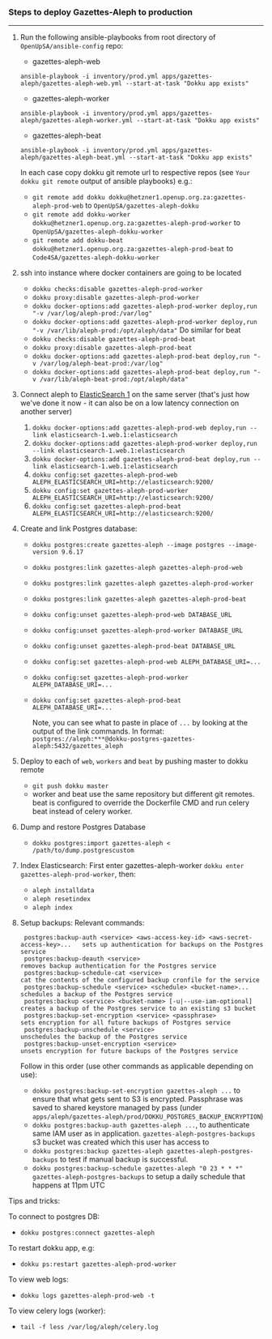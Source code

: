 ### Steps to deploy Gazettes-Aleph to production
________________________________________________

1. Run the following ansible-playbooks from root directory of `OpenUpSA/ansible-config` repo:
   - gazettes-aleph-web
   ```shell script
   ansible-playbook -i inventory/prod.yml apps/gazettes-aleph/gazettes-aleph-web.yml --start-at-task "Dokku app exists"
   ```
   - gazettes-aleph-worker
   ```shell script
   ansible-playbook -i inventory/prod.yml apps/gazettes-aleph/gazettes-aleph-worker.yml --start-at-task "Dokku app exists"
   ```
   - gazettes-aleph-beat
   ```shell script
   ansible-playbook -i inventory/prod.yml apps/gazettes-aleph/gazettes-aleph-beat.yml --start-at-task "Dokku app exists"
   ```
   In each case copy dokku git remote url to respective repos (see `Your dokku git remote` output of ansible playbooks)
   e.g.:
     - `git remote add dokku dokku@hetzner1.openup.org.za:gazettes-aleph-prod-web` to `OpenUpSA/gazettes-aleph-dokku`
     - `git remote add dokku-worker dokku@hetzner1.openup.org.za:gazettes-aleph-prod-worker` to `OpenUpSA/gazettes-aleph-dokku-worker`
     - `git remote add dokku-beat dokku@hetzner1.openup.org.za:gazettes-aleph-prod-beat` to `Code4SA/gazettes-aleph-dokku-worker`
2. ssh into instance where docker containers are going to be located
   - `dokku checks:disable gazettes-aleph-prod-worker`
   - `dokku proxy:disable gazettes-aleph-prod-worker`
   - `dokku docker-options:add gazettes-aleph-prod-worker deploy,run "-v /var/log/aleph-prod:/var/log"`
   - `dokku docker-options:add gazettes-aleph-prod-worker deploy,run "-v /var/lib/aleph-prod:/opt/aleph/data"`
   Do similar for beat
   - `dokku checks:disable gazettes-aleph-prod-beat`
   - `dokku proxy:disable gazettes-aleph-prod-beat`
   - `dokku docker-options:add gazettes-aleph-prod-beat deploy,run "-v /var/log/aleph-beat-prod:/var/log"`
   - `dokku docker-options:add gazettes-aleph-prod-beat deploy,run "-v /var/lib/aleph-beat-prod:/opt/aleph/data"`


3. Connect aleph to [ElasticSearch 1](../elasticsearch-1/README.md) on the same server (that's just how we've done it now - it can also be on a low latency connection on another server)
   1. `dokku docker-options:add gazettes-aleph-prod-web deploy,run --link elasticsearch-1.web.1:elasticsearch`
   1. `dokku docker-options:add gazettes-aleph-prod-worker deploy,run --link elasticsearch-1.web.1:elasticsearch`
   1. `dokku docker-options:add gazettes-aleph-prod-beat deploy,run --link elasticsearch-1.web.1:elasticsearch`
   1. `dokku config:set gazettes-aleph-prod-web ALEPH_ELASTICSEARCH_URI=http://elasticsearch:9200/`
   1. `dokku config:set gazettes-aleph-prod-worker ALEPH_ELASTICSEARCH_URI=http://elasticsearch:9200/`
   1. `dokku config:set gazettes-aleph-prod-beat ALEPH_ELASTICSEARCH_URI=http://elasticsearch:9200/`

4. Create and link Postgres database:
      - `dokku postgres:create gazettes-aleph --image postgres --image-version 9.6.17`
      - `dokku postgres:link gazettes-aleph gazettes-aleph-prod-web`
      - `dokku postgres:link gazettes-aleph gazettes-aleph-prod-worker`
      - `dokku postgres:link gazettes-aleph gazettes-aleph-prod-beat`
      - `dokku config:unset gazettes-aleph-prod-web DATABASE_URL`
      - `dokku config:unset gazettes-aleph-prod-worker DATABASE_URL`
      - `dokku config:unset gazettes-aleph-prod-beat DATABASE_URL`
      - `dokku config:set gazettes-aleph-prod-web ALEPH_DATABASE_URI=...`
      - `dokku config:set gazettes-aleph-prod-worker ALEPH_DATABASE_URI=...`
      - `dokku config:set gazettes-aleph-prod-beat ALEPH_DATABASE_URI=...`

        Note, you can see what to paste in place of `...` by looking at the output of the link commands.
        In format: `postgres://aleph:***@dokku-postgres-gazettes-aleph:5432/gazettes_aleph`

5. Deploy to each of `web`, `workers` and `beat` by pushing master to dokku remote
   - `git push dokku master`
   - worker and beat use the same repository but different git remotes. beat is configured to override the Dockerfile CMD and run celery beat instead of celery worker.

6. Dump and restore Postgres Database
   - `dokku postgres:import gazettes-aleph < /path/to/dump.postgrescustom`

7. Index Elasticsearch:
   First enter gazettes-aleph-worker `dokku enter gazettes-aleph-prod-worker`, then:
   - `aleph installdata`
   - `aleph resetindex`
   - `aleph index`

8. Setup backups:
   Relevant commands:
   ```shell script
    postgres:backup-auth <service> <aws-access-key-id> <aws-secret-access-key>...   sets up authentication for backups on the Postgres service
    postgres:backup-deauth <service>                                                removes backup authentication for the Postgres service
    postgres:backup-schedule-cat <service>                                          cat the contents of the configured backup cronfile for the service
    postgres:backup-schedule <service> <schedule> <bucket-name>...                  schedules a backup of the Postgres service
    postgres:backup <service> <bucket-name> [-u|--use-iam-optional]                 creates a backup of the Postgres service to an existing s3 bucket
    postgres:backup-set-encryption <service> <passphrase>                           sets encryption for all future backups of Postgres service
    postgres:backup-unschedule <service>                                            unschedules the backup of the Postgres service
    postgres:backup-unset-encryption <service>                                      unsets encryption for future backups of the Postgres service
    ```
    Follow in this order (use other commands as applicable depending on use):
    - `dokku postgres:backup-set-encryption gazettes-aleph ...` to ensure that what gets sent to S3 is encrypted. Passphrase was saved to shared keystore managed by pass (under `apps/aleph/gazettes-aleph/prod/DOKKU_POSTGRES_BACKUP_ENCRYPTION`)
    - `dokku postgres:backup-auth gazettes-aleph ...`, to authenticate same IAM user as in application. `gazettes-aleph-postgres-backups` s3 bucket was created which this user has access to
    - `dokku postgres:backup gazettes-aleph gazettes-aleph-postgres-backups` to test if manual backup is successful.
    - `dokku postgres:backup-schedule gazettes-aleph "0 23 * * *" gazettes-aleph-postgres-backups` to setup a daily schedule that happens at 11pm UTC


Tips and tricks:

To connect to postgres DB:
  - `dokku postgres:connect gazettes-aleph`

To restart dokku app, e.g:
  - `dokku ps:restart gazettes-aleph-prod-worker`

To view web logs:
 - `dokku logs gazettes-aleph-prod-web -t`

To view celery logs (worker):
  - `tail -f less /var/log/aleph/celery.log`
